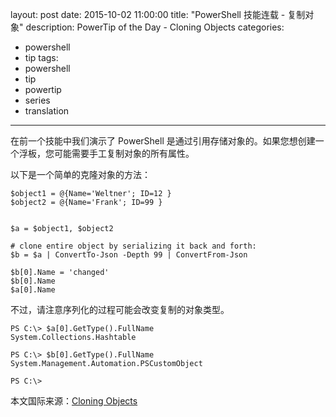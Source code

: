 layout: post
date: 2015-10-02 11:00:00
title: "PowerShell 技能连载 - 复制对象"
description: PowerTip of the Day - Cloning Objects
categories:
- powershell
- tip
tags:
- powershell
- tip
- powertip
- series
- translation
---
在前一个技能中我们演示了 PowerShell 是通过引用存储对象的。如果您想创建一个浮板，您可能需要手工复制对象的所有属性。

以下是一个简单的克隆对象的方法：

    $object1 = @{Name='Weltner'; ID=12 }
    $object2 = @{Name='Frank'; ID=99 }
    
    
    $a = $object1, $object2
    
    # clone entire object by serializing it back and forth:
    $b = $a | ConvertTo-Json -Depth 99 | ConvertFrom-Json
    
    $b[0].Name = 'changed'
    $b[0].Name
    $a[0].Name

不过，请注意序列化的过程可能会改变复制的对象类型。

    PS C:\> $a[0].GetType().FullName
    System.Collections.Hashtable
    
    PS C:\> $b[0].GetType().FullName
    System.Management.Automation.PSCustomObject
    
    PS C:\>

<!--more-->
本文国际来源：[Cloning Objects](http://community.idera.com/powershell/powertips/b/tips/posts/cloning-objects-0)
